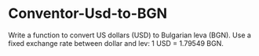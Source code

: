 # Conventor-Usd-to-BGN
Write a function to convert US dollars (USD) to Bulgarian leva (BGN). Use a fixed exchange rate between dollar and lev: 1 USD = 1.79549 BGN.
